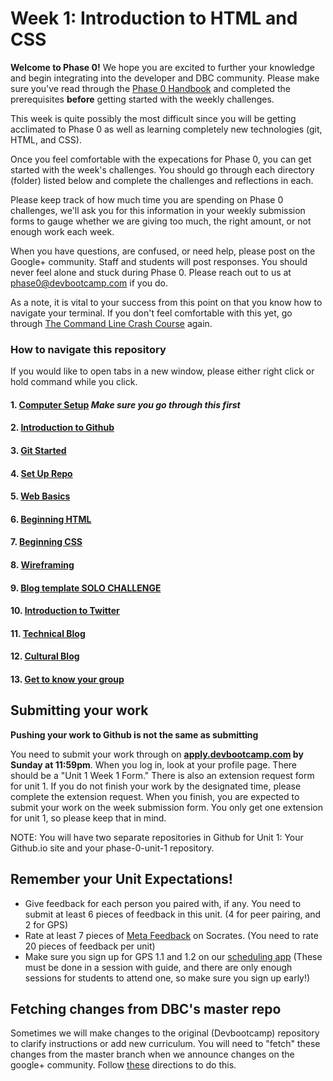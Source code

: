 # Week 1: Introduction to HTML and CSS

**Welcome to Phase 0!** We hope you are excited to further your knowledge and begin integrating into the developer and DBC community. Please make sure you've read through the [Phase 0 Handbook](https://github.com/devbootcamp/phase_0_handbook) and completed the prerequisites **before** getting started with the weekly challenges.

This week is quite possibly the most difficult since you will be getting acclimated to Phase 0 as well as learning completely new technologies (git, HTML, and CSS).

Once you feel comfortable with the expecations for Phase 0, you can get started with the week's challenges. You should go through each directory (folder) listed below and complete the challenges and reflections in each.

Please keep track of how much time you are spending on Phase 0 challenges, we'll ask you for this information in your weekly submission forms to gauge whether we are giving too much, the right amount, or not enough work each week.

When you have questions, are confused, or need help, please post on the Google+ community. Staff and students will post responses. You should never feel alone and stuck during Phase 0. Please reach out to us at phase0@devbootcamp.com if you do.

As a note, it is vital to your success from this point on that you know how to navigate your terminal. If you don't feel comfortable with this yet, go through [The Command Line Crash Course](http://cli.learncodethehardway.org/book/) again.

### How to navigate this repository
If you would like to open tabs in a new window, please either right click or hold command while you click.

#### 1. [Computer Setup](1-computer-setup) *Make sure you go through this first*
#### 2. [Introduction to Github](2-github-intro)
#### 3. [Git Started](3-git-started)
#### 4. [Set Up Repo](4-set-up-repo)
#### 5. [Web Basics](5-web-basics)
#### 6. [Beginning HTML](6-beginning-html)
#### 7. [Beginning CSS](7-beginning-css)
#### 8. [Wireframing](8-wireframing)
#### 9. [Blog template SOLO CHALLENGE](9-blog-template-solo-challenge)
#### 10. [Introduction to Twitter](10-twitter-intro.md)
#### 11. [Technical Blog](11-technical-blog)
#### 12. [Cultural Blog](12-cultural-blog.md)
#### 13. [Get to know your group](13-get-to-know-your-group.md)

## Submitting your work

**Pushing your work to Github is not the same as submitting**

You need to submit your work through on **[apply.devbootcamp.com](http://apply.devbootcamp.com) by Sunday at 11:59pm**. When you log in, look at your profile page. There should be a "Unit 1 Week 1 Form." There is also an extension request form for unit 1. If you do not finish your work by the designated time, please complete the extension request. When you finish, you are expected to submit your work on the week submission form. You only get one extension for unit 1, so please keep that in mind.

NOTE: You will have two separate repositories in Github for Unit 1: Your Github.io site and your phase-0-unit-1 repository.

## Remember your Unit Expectations!
- Give feedback for each person you paired with, if any. You need to submit at least 6 pieces of feedback in this unit. (4 for peer pairing, and 2 for GPS)
- Rate at least 7 pieces of [Meta Feedback](https://socrates.devbootcamp.com/feedback) on Socrates. (You need to rate 20 pieces of feedback per unit)
- Make sure you sign up for GPS 1.1 and 1.2 on our [scheduling app](https://phase0.devbootcamp.com/login) (These must be done in a session with guide, and there are only enough sessions for students to attend one, so make sure you sign up early!)

## Fetching changes from DBC's master repo
Sometimes we will make changes to the original (Devbootcamp) repository to clarify instructions or add new curriculum. You will need to "fetch" these changes from the master branch when we announce changes on the google+ community. Follow [these](https://github.com/Devbootcamp/phase-0-handbook/blob/master/fetching-changes.md) directions to do this.


